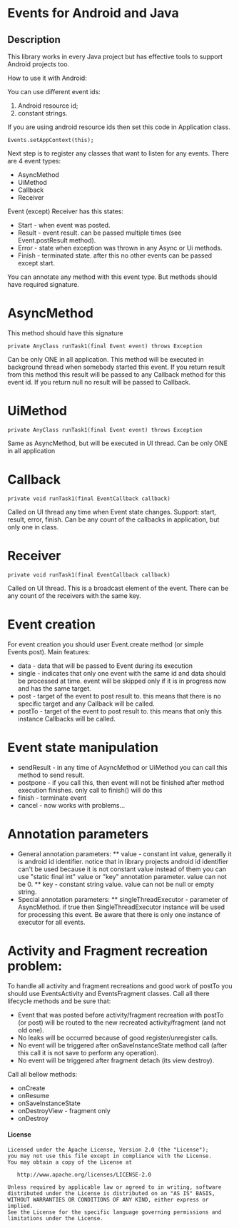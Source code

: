 Events for Android and Java
======================

## Description

This library works in every Java project but has effective tools to support Android projects too.

How to use it with Android:

You can use different event ids: 
1. Android resource id;
2. constant strings.

If you are using android resource ids then set this code in Application class.

    Events.setAppContext(this);

Next step is to register any classes that want to listen for any events.
There are 4 event types:
* AsyncMethod
* UiMethod
* Callback
* Receiver

Event (except) Receiver has this states:

* Start 	- when event was posted.
* Result 	- event result. can be passed multiple times (see Event.postResult method).
* Error 	- state when exception was thrown in any Async or Ui methods.
* Finish 	- terminated state. after this no other events can be passed except start.

You can annotate any method with this event type. But methods should have required signature.

# AsyncMethod

This method should have this signature

    private AnyClass runTask1(final Event event) throws Exception

Can be only ONE in all application.
This method will be executed in background thread when somebody started this event.
If you return result from this method this result will be passed to any Callback method for this event id.
If you return null no result will be passed to Callback.

# UiMethod

    private AnyClass runTask1(final Event event) throws Exception

Same as AsyncMethod, but will be executed in UI thread.
Can be only ONE in all application

# Callback

    private void runTask1(final EventCallback callback)

Called on UI thread any time when Event state changes. Support: start, result, error, finish.
Can be any count of the callbacks in application, but only one in class.

# Receiver

    private void runTask1(final EventCallback callback)

Called on UI thread. This is a broadcast element of the event. There can be any count of the receivers with the same key.


# Event creation

For event creation you should user Event.create method (or simple Events.post).
Main features:
* data		- data that will be passed to Event during its execution
* single	- indicates that only one event with the same id and data should be processed at time. event will be skipped only if it is in progress now and has the same target.
* post 	- target of the event to post result to. this means that there is no specific target and any Callback will be called.
* postTo 	- target of the event to post result to. this means that only this instance Callbacks will be called.


# Event state manipulation

* sendResult 	- in any time of AsyncMethod or UiMethod you can call this method to send result.
* postpone 	- if you call this, then event will not be finished after method execution finishes. only call to finish() will do this
* finish 		- terminate event
* cancel 		- now works with problems...


# Annotation parameters

* General annotation parameters:
** value    - constant int value, generally it is android id identifier. notice that in library projects android id identifier can't be used because it is not constant value instead of them you can use "static final int" value or "key" annotation parameter. value can not be 0.
** key      - constant string value. value can not be null or empty string.
* Special annotation parameters:
** singleThreadExecutor - parameter of AsyncMethod. if true then SingleThreadExecutor instance will be used for processing this event. Be aware that there is only one instance of executor for all events.


# Activity and Fragment recreation problem:

To handle all activity and fragment recreations and good work of postTo you should use EventsActivity and EventsFragment classes. Call all there lifecycle methods and be sure that:
* Event that was posted before activity/fragment recreation with postTo (or post) will be routed to the new recreated activity/fragment (and not old one).
* No leaks will be occurred because of good register/unregister calls.
* No event will be triggered after onSaveInstanceState method call (after this call it is not save to perform any operation).
* No event will be triggered after fragment detach (its view destroy).

Call all bellow methods:
* onCreate
* onResume
* onSaveInstanceState
* onDestroyView - fragment only
* onDestroy




#### License ####

    Licensed under the Apache License, Version 2.0 (the "License");
    you may not use this file except in compliance with the License.
    You may obtain a copy of the License at

       http://www.apache.org/licenses/LICENSE-2.0

    Unless required by applicable law or agreed to in writing, software
    distributed under the License is distributed on an "AS IS" BASIS,
    WITHOUT WARRANTIES OR CONDITIONS OF ANY KIND, either express or implied.
    See the License for the specific language governing permissions and
    limitations under the License.
